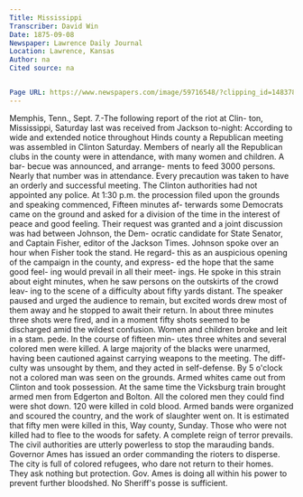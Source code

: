 ```yaml
---
﻿Title: Mississippi
Transcriber: David Win
Date: 1875-09-08
Newspaper: Lawrence Daily Journal 
Location: Lawrence, Kansas
Author: na
Cited source: na


Page URL: https://www.newspapers.com/image/59716548/?clipping_id=148378504&fcfToken=eyJhbGciOiJIUzI1NiIsInR5cCI6IkpXVCJ9.eyJmcmVlLXZpZXctaWQiOjU5NzE2NTQ4LCJpYXQiOjE3MTc0MjY0NDQsImV4cCI6MTcxNzUxMjg0NH0.CtB_Pniy8KhTK-oo3oDu_KNVUnwDbRH1P0B84_D2uvo
---
```



Memphis, Tenn., Sept. 7.-The following report of the riot at Clin- ton, Mississippi, Saturday last was received from Jackson to-night:
According to wide and extended notice throughout Hinds county a Republican meeting was assembled in Clinton Saturday. Members of nearly all the Republican clubs in the county were in attendance, with many women and children. A bar- becue was announced, and arrange- ments to feed 3000 persons. Nearly that number was in attendance. Every precaution was taken to have an orderly and successful meeting. The Clinton authorities had not appointed any police.
At 1:30 p.m. the procession filed upon the grounds and speaking commenced, Fifteen minutes af- terwards some Democrats came on the ground and asked for a division of the time in the interest of peace and good feeling. Their request was granted and a joint discussion was had between Johnson, the Dem- ocratic candidate for State Senator, and Captain Fisher, editor of the Jackson Times.
Johnson spoke over an hour when Fisher took the stand. He regard- this as an auspicious opening of the campaign in the county, and express- ed the hope that the same good feel- ing would prevail in all their meet- ings. He spoke in this strain about eight minutes, when he saw persons on the outskirts of the crowd leav- ing to the scene of a difficulty about fifty yards distant.
The speaker paused and urged the audience to remain, but excited words drew most of them away and he stopped to await their return. In about three minutes three shots were fired, and in a moment fifty shots seemed to be discharged amid the wildest confusion. Women and children broke and leit in a stam. pede. In the course of fifteen min- utes three whites and several colored men were killed. A large majority of the blacks were unarmed, having been cautioned against carrying weapons to the meeting. The diff- culty was unsought by them, and they acted in self-defense.
By 5 o'clock not a colored man was seen on the grounds. Armed whites came out from Clinton and took possession. At the same time the Vicksburg train brought armed men from Edgerton and Bolton. All the colored men they could find were shot down. 120 were killed in cold blood. Armed bands were organized and scoured the country, and the work of slaughter went on.
It is estimated that fifty men were killed in this, Way county, Sunday. Those who were not killed had to flee to the woods for safety. A complete reign of terror prevails. The civil authorities are utterly powerless to stop the marauding bands. Governor Ames has issued an order commanding the rioters to disperse. The city is full of colored refugees, who dare not return to their homes. They ask nothing but protection.
Gov. Ames is doing all within his power to prevent further bloodshed. No Sheriff's posse is sufficient.